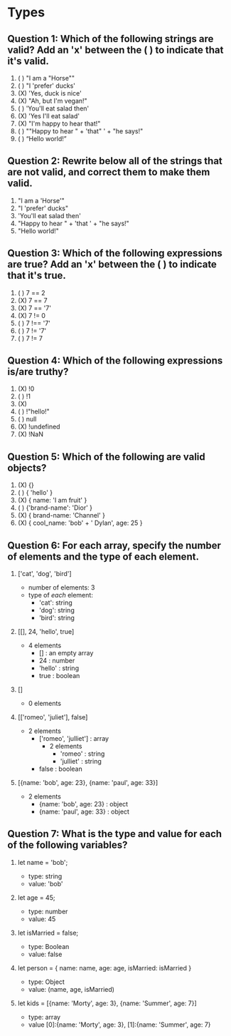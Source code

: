 # Types

## Question 1: Which of the following strings are valid? Add an 'x' between the ( ) to indicate that it's valid.

1. ( ) "I am a "Horse""
2. ( ) "I 'prefer' ducks'
3. (X) 'Yes, duck is nice'
4. (X) "Ah, but I\'m vegan!"
5. ( ) 'You'll eat salad then'
6. (X) 'Yes I\'ll eat salad'
7. (X) "I'm happy to hear that!"
8. ( ) "\"Happy to hear " + 'that" ' + "he says!"
9. ( ) “Hello world!”


## Question 2: Rewrite below all of the strings that are not valid, and correct them to make them valid. 

1. "I am a 'Horse'"
2. "I 'prefer' ducks"
5. 'You\'ll eat salad then'
8. "Happy to hear " + 'that ' + "he says!"
9. "Hello world!"


## Question 3: Which of the following expressions are true? Add an 'x' between the ( ) to indicate that it's true.

1. ( ) 7 == 2
2. (X) 7 == 7
3. (X) 7 == '7'
4. (X) 7 != 0
5. ( ) 7 !== '7'
6. ( ) 7 != '7'
7. ( ) 7 != 7


## Question 4: Which of the following expressions is/are truthy?

1. (X) !0
2. ( ) !1
3. (X)  
4. ( ) !"hello!"
5. ( ) null
6. (X) !undefined
7. (X) !NaN


## Question 5: Which of the following are valid objects?

1. (X) {}
2. ( ) { 'hello' }
3. (X) { name: 'I am fruit' }
4. ( ) {'brand-name': 'Dior' }
5. (X) { brand-name: 'Channel' }
6. (X) { cool_name: 'bob' + ' Dylan', age: 25 }


## Question 6: For each array, specify the number of elements and the type of each element.

1. ['cat', 'dog', 'bird']
    - number of elements: 3
    - type of _each_ element:
        - 'cat': string
        - 'dog': string
        - 'bird': string
2. [[], 24, 'hello', true]
    - 4 elements
        - [] : an empty array
        - 24 : number
        - 'hello' : string
        - true : boolean
3. []
    - 0 elements
4. [['romeo', 'juliet'], false]
    - 2 elements
        - ['romeo', 'julliet'] : array
            - 2 elements
                - 'romeo' : string
                - 'julliet' : string
        - false : boolean

5. [{name: 'bob', age: 23}, {name: 'paul', age: 33}]
    - 2 elements
        - {name: 'bob', age: 23} : object
        - {name: 'paul', age: 33} : object

## Question 7: What is the type and value for each of the following variables?

1. let  name = 'bob';
    - type: string
    - value: 'bob'

2. let age = 45;
    - type: number
    - value: 45

3. let isMarried = false;
    - type: Boolean
    - value: false

4. let person = { name: name, age: age, isMarried: isMarried }
    - type: Object
    - value: (name, age, isMarried)

5. let kids = [{name: 'Morty', age: 3}, {name: 'Summer', age: 7}]
    - type: array
    - value [0]:{name: 'Morty', age: 3}, [1]:{name: 'Summer', age: 7}
